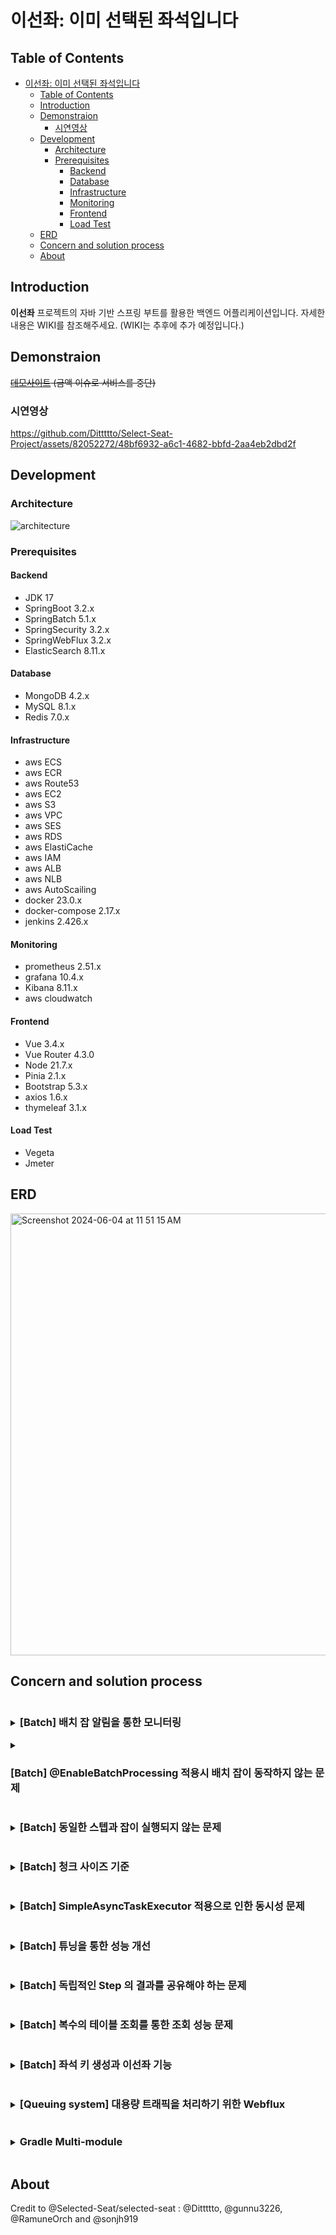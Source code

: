 # 이선좌: 이미 선택된 좌석입니다

## Table of Contents

- [이선좌: 이미 선택된 좌석입니다](#이선좌-이미-선택된-좌석입니다)
  - [Table of Contents](#table-of-contents)
  - [Introduction](#introduction)
  - [Demonstraion](#demonstraion)
    - [시연영상](#시연영상)
  - [Development](#development)
    - [Architecture](#architecture)
    - [Prerequisites](#prerequisites)
      - [Backend](#backend)
      - [Database](#database)
      - [Infrastructure](#infrastructure)
      - [Monitoring](#monitoring)
      - [Frontend](#frontend)
      - [Load Test](#load-test)
  - [ERD](#erd)
  - [Concern and solution process](#concern-and-solution-process)
  - [About](#about)

## Introduction

**이선좌** 프로젝트의 자바 기반 스프링 부트를 활용한 백엔드 어플리케이션입니다. 자세한 내용은 WIKI를 참조해주세요. (WIKI는 추후에 추가 예정입니다.)

## Demonstraion

~~[데모사이트](http://selected-seat.shop) (금액 이슈로 서비스를 중단)~~

### 시연영상
https://github.com/Dittttto/Select-Seat-Project/assets/82052272/48bf6932-a6c1-4682-bbfd-2aa4eb2dbd2f

## Development

### Architecture

![architecture](https://github.com/Selected-Seat/Select-Seat/assets/65538799/52c0e5cc-7116-4b75-b796-93984950db4e)

### Prerequisites

#### Backend

- JDK 17
- SpringBoot 3.2.x
- SpringBatch 5.1.x
- SpringSecurity 3.2.x
- SpringWebFlux 3.2.x
- ElasticSearch 8.11.x

#### Database

- MongoDB 4.2.x
- MySQL 8.1.x
- Redis 7.0.x

#### Infrastructure

- aws ECS
- aws ECR
- aws Route53
- aws EC2
- aws S3
- aws VPC
- aws SES
- aws RDS
- aws ElastiCache
- aws IAM
- aws ALB
- aws NLB
- aws AutoScailing
- docker 23.0.x
- docker-compose 2.17.x
- jenkins 2.426.x

#### Monitoring

- prometheus 2.51.x
- grafana 10.4.x
- Kibana 8.11.x
- aws cloudwatch

#### Frontend

- Vue 3.4.x
- Vue Router 4.3.0
- Node 21.7.x
- Pinia 2.1.x
- Bootstrap 5.3.x
- axios 1.6.x
- thymeleaf 3.1.x

#### Load Test

- Vegeta
- Jmeter

## ERD

<img width="707" alt="Screenshot 2024-06-04 at 11 51 15 AM" src="https://github.com/Dittttto/Select-Seat-Project/assets/82052272/31d00073-adc5-4eb6-b73a-f1266a65b0ff">


## Concern and solution process

<details>
<summary><h3 style="display: inline-block;"> [Batch] 배치 잡 알림을 통한 모니터링</h3></summary>

| 고민

스프링 배치는 대용량의 데이터를 처리하는 작업에 특화되어 있다. 이때 대용량의 데이터를 처리하는 만큼 배치 잡의 수행에 데이터에 비례하게 수행시간이 소요되게 된다. 배치 잡이 성공적으로 끝나면 좋겠지만, 예기치 못한 상황에서 실패한다면 개발자가 이를 모니터링할 수 있어야 한다고 판단했다. 그리고 이를 간편하게 수행할 수 있는 방법이 필요했다.

| 고민해결

스프링 배치에는 `JobExecutionListener` 를 통해서 `Job` 의 시작과 종료 시점에 콜백을 등록할 수 있다. 이를 활용하면 배치 잡이 끝난 시점에 슬랙으로 알림을 발송할 수 있게 된다. 구현코드와 구조는 다음과 같다.

```java
@Slf4j
@Component
public class JobAlarmExecutionListener implements
    JobExecutionListener {

    @Value("${notification.slack.webhook.url}")
    private String slackWebhookUrl;

    @Override
    public void afterJob(final JobExecution jobExecution) {
        final Long jobId = jobExecution.getJobId();
        final Duration timeDiff = calculateJobExecutionTime(jobExecution);
        final String jobName = jobExecution.getJobInstance().getJobName();
        final String alarmTitle = AlarmTemplate.generateTitle(jobName);
        final String alarmContent = AlarmTemplate.generateContent(jobId,
            timeDiff);

        if (jobExecution.getStatus() == BatchStatus.FAILED) {
            SlackNotificationUtil.sendMessage(
                slackWebhookUrl,
                "[실패] " + alarmTitle,
                AlarmTemplate.generateTitle(jobName) + " 잡이 실패했습니다",
                alarmContent,
                NotificationType.FAIL
            );
        } else {
            SlackNotificationUtil.sendMessage(
                slackWebhookUrl,
                "[완료] " + alarmTitle,
                AlarmTemplate.generateTitle(jobName) + " 잡이 완료되었습니다",
                alarmContent,
                NotificationType.SUCCESS
            );
        }
    }

    private static Duration calculateJobExecutionTime(
        final JobExecution jobExecution
    ) {
        final LocalDateTime startTime = jobExecution.getStartTime();
        final LocalDateTime endTime = jobExecution.getEndTime();

        assert startTime != null;
        assert endTime != null;
        return Duration.between(startTime, endTime);
    }
}
```
<div align="center">
<img width="671" alt="Screenshot 2024-06-04 at 12 38 54 PM" src="https://github.com/Dittttto/Select-Seat-Project/assets/82052272/6fb79d8b-5734-4b3e-b846-ce0c46caa7e8">
</div>
</details>

<details>
<summary><h3 style="display: inline-block;"> [Batch] @EnableBatchProcessing 적용시 배치 잡이 동작하지 않는 문제</h3></summary>

| 원인

SpringBoot 3.0 부터 `DefaultBatchConfiguration `클래스나 `EnableBatchProcessing` 어노테이션을 선언할 경우 배치 잡의 자동 실행하는 것을 제한하는 로직이 추가되었다.

```java
@AutoConfiguration(after = { HibernateJpaAutoConfiguration.class, TransactionAutoConfiguration.class })
@ConditionalOnClass({ JobLauncher.class, DataSource.class, DatabasePopulator.class })
@ConditionalOnBean({ DataSource.class, PlatformTransactionManager.class })
@ConditionalOnMissingBean(value = DefaultBatchConfiguration.class, annotation = EnableBatchProcessing.class)
@EnableConfigurationProperties(BatchProperties.class)
@Import(DatabaseInitializationDependencyConfigurer.class)
public class BatchAutoConfiguration {
	@Bean
	@ConditionalOnMissingBean
	@ConditionalOnProperty(prefix = "spring.batch.job", name = "enabled", havingValue = "true", matchIfMissing = true)
	public JobLauncherApplicationRunner jobLauncherApplicationRunner(JobLauncher jobLauncher, JobExplorer jobExplorer,
			JobRepository jobRepository, BatchProperties properties) {
		JobLauncherApplicationRunner runner = new JobLauncherApplicationRunner(jobLauncher, jobExplorer, jobRepository);
		String jobNames = properties.getJob().getName();
		if (StringUtils.hasText(jobNames)) {
			runner.setJobName(jobNames);
		}
		return runner;
	}
    ...
}
```

위의 코드에서 `@ConditionalOnMissingBean(value = DefaultBatchConfiguration.class, annotation = EnableBatchProcessing.class)` 부분을 통해서 `DefaultBatchConfiguration` 혹은 `EnableBatchProcessing이` 정의된 빈이 있을 경우 스프링에 등록된 기본 빈을 사용하지 않고, 등록된 빈을 사용하게 된다. 현재의 코드에서는 `@EnableBatchProcessing` 어노테이션이 적용되어 있고, 내부에는 자동 실행 로직이 없기 때문에, 등록된 배치 잡이 실행되지 않았던 것이다.

| 문제해결

배치 서버가 실행됨과 동시에 실행되어야 하는 배치 잡은 없기 때문에, `jobLauncher`를 통해서 배치 잡을 `api call` 혹은 `스케줄러`를 통해 실행할 수 있도록 변경했다.

```java
public void createTickets(
        final JobParameters jobParameters
    ) {
        try {
            jobLauncher.run(ticketCreateJob, jobParameters);
        } catch (
            JobExecutionAlreadyRunningException |
            JobInstanceAlreadyCompleteException |
            JobParametersInvalidException |
            JobRestartException e
        ) {
            throw new RuntimeException(e);
        }
    }
```

</details>

<details>
<summary><h3 style="display: inline-block;"> [Batch] 동일한 스텝과 잡이 실행되지 않는 문제</h3></summary>

| 원인

스프링 배치는 기본적으로 잡과 스텝의 상태를 저장하고 이에 기반하여 잡과 스텝의 실행을 1번만 수행할 수 있도록 보장한다. 배치 잡이 실행되면 `JobInstance`가 생성된다. 이때 `JobInstance`는 잡의 논리적 실행을 나타내며 두 가지 항목으로 식별되는데, 하나는 잡의 이름이고 하나는 잡이 실행될때 전달된 파라미터다. 그리고 이때 저장된 이름과 파라미터를 이용해서 실행되었던 잡인지 식별하게되고, 실행되었던 잡은 실행되지 않도록 하는 것이다. 이렇게 함으로써 다중으로 같은 잡이 실행되는 문제를 해결할 수 있다. 하지만 같은 잡 또는 스텝을 실행하야 하는 경우가 발생할 수 있다. 이선좌 프로젝트에서도 동일한 스텝을 반복적으로 실행하는 경우와 테스트를 위해서 잡을 반복 실행하는 경우가 발생하였다.

| 문제해결

스프링 배치에서는 잡과 스텝을 재시작 할 수 있는 다양한 방법을 제공한다. 먼저 잡을 재실행하는 방법으로는 파라미터에 실행 날짜를 전달하여 동작시키는 방법이 있지만, 여기에서는 `RunIdIncrement` 객체를 사용했다. `RunIdIncrement`를 적용하면 배치 잡 실행시 `run.id` 파라미터를 생성하고, 잡을 반복 호출시 `run.id`의 값을 증가시킨다. 이렇게 되면 지속적으로 파라미터가 변경되기 때문에 잡에 대한 반복호출이 가능해진다. `BATCH_JOB_EXECUTION_PARAMS`에서 `run.id` 필드가 추가되고 등가되는 것을 확인할 수 있다.

```java
return new JobBuilder("job", jobRepository)
    .start(step)
    .incrementer(new RunIdIncrementer())
    .build();
```

스텝의 경우 `allowStartIfComplete` 의 값을 `true` 로 설정하면 동일한 파라미터로 스텝을 실행해도 반복 실행이 가능하다.

```java
return new StepBuilder("step", jobRepository)
    .reader(reader)
    .processor(processor)
    .writer(writer)
    .allowStartIfComplete(true)
    .build();
```

| 참고

- https://docs.spring.io/spring-batch/reference/step/chunk-oriented-processing/restart.html
- https://docs.spring.io/spring-batch/docs/current/api/org/springframework/batch/core/launch/support/RunIdIncrementer.html

</details>


<details>
<summary><h3 style="display: inline-block;"> [Batch] 청크 사이즈 기준</h3></summary>

| 고민

배치의 각 스텝에서는 `JpaPagingItemReader`를 통해서 정해진 `Chunk Size`만큼 데이터를 처리할 수 있다. 이때 `chink size` 를 매우 크게 잡아서 큰 단위로 데이터를 처리하면 속도가 빠르다고 생각할 수 있지만 그렇지 않다. `Chunk` 단위로 데이터를 처리한 다는 것은 `chunk` 가 트랜잭션의 단위가 된다는 것과 같다. 이는 트랜잭션이 실패하여 롤백이 되는 순간 지정한 `chunk` 만큼의 데이터가 롤백된다는 것을 의미하고, 너무 큰 `chunk` 사이즈는 I/O 비용을 절약할 수 있지만 트랜잭션 비용에 대한 오버헤드가 발생할 수 있다. 그렇다면 적절한 `chunk` 사이즈의 기준은 무엇일까? 아쉽게도 찾지 못했다. 배치를 수행하는 서버의 스펙에 맞게 조절하는 수 밖에 없는 것이다.

| 고민해결

적절한 `chunk` 사이즈를 도출하기 위해서 실제 배포된 배치 서버에서 부하 테스트를 수행하였다. 테스트는 약 6만개의 좌석을 생성하고 등록하는 `api call`을 기준으로 배치 잡의 실행시간을 측정하였다.

결과는 다음과 같다.

| chunk size | execution time |
| ---------- | -------------- |
| 1          | 15m 44s 566ms  |
| 50         | 2m 18s 539ms   |
| 100        | 2m2s489ms      |
| 500        | 1m44s630ms     |
| 1000       | 1m43s952ms     |
| 1500       | 1m29s433ms     |
| 2000       | 1m52s78ms      |

<div align="center">
<img width="625" alt="Screenshot 2024-06-04 at 12 23 19 PM" src="https://github.com/Dittttto/Select-Seat-Project/assets/82052272/403a6149-6ea2-4586-bbac-ad87300a022d">
</div>
측정된 결과를 기반으로 `chunk` 사이즈가 500개인 부분부터 임계점에 도달했다고 판단했고, 500개와 1000개 사이인 **750개**의 `chunk` 사이즈로 최종 결정하였다. 하지만 현재의 750개가 언제나 정답일 수는 없다. 변화하는 서버의 스팩과 지속적인 모니터링으로 튜닝을 수행해야한다.
</details>

<details>
<summary><h3 style="display: inline-block;">[Batch] SimpleAsyncTaskExecutor 적용으로 인한 동시성 문제</h3></summary>

| 원인

`Spring Batch`는 `SimpleAsyncTaskExecutor`를 이용하여 스텝의 동작을 멀티 스레드로 동작시킬 수 있다. 하지만 이때 주의해야 하는 부분은 스텝의 요소가 스레드 세이프해야한 다는 것이다. 관련 내용은 아래의 공식 문서 발췌본에서 확인할 수 있다.

> Spring Batch provides some implementations of `ItemWriter` and `ItemReader`. Usually, they say in the Javadoc if they are thread safe or not or what you have to do to avoid problems in a concurrent environment. If there is no information in the Javadoc, you can check the implementation to see if there is any state. If a reader is not thread safe, you can decorate it with the provided `SynchronizedItemStreamReader` or use it in your own synchronizing delegator. You can synchronize the call to `read()`, and, as long as the processing and writing is the most expensive part of the chunk, your step may still complete much more quickly than it would in a single-threaded configuration.

| 문제해결

문서를 확인하면 `SynchronizedItemStreamReader` 를 사용하여 스레드 세이프한 IremReader를 이용할 수 있는 것을 알 수 있다. 그렇다면 내부적으로 어떻게 구현되어 있기에 스레드 세이프 한 것인지 내부 코드를 살펴보면 다음과 같다.

```java
public class SynchronizedItemStreamReader<T> implements ItemStreamReader<T>, InitializingBean {
    private ItemStreamReader<T> delegate;
    private final Lock lock = new ReentrantLock();

    @Nullable
    public T read() throws Exception {
        this.lock.lock();

        Object var1;
        try {
            var1 = this.delegate.read();
        } finally {
            this.lock.unlock();
        }

        return var1;
    }
}
```

`read()` 메서드를 확인하면 `java.util.concurrent` 패키지의 `Lock` 을 적용하여, 스레드 세이프함 보장하고 있다. `ReentrantLock` 은 재진입이 가능한 `Lock`으로, 가장 일반적인 배타 `Lock`이다. 이를 참고하여 `Custom item reader`에 동일한 `ReentrantLock` 을 적용하여 스레드 세이프하게 구현하였다. 결과는 성공적으로 멀티 스레드로 스텝이 동작하는 것을 확인할 수 있었고, 싱글 스레드 대비 **75% 실행 시간을 단축할 수 있었다.**

```java
@Override
public TicketBatchEntity read() throws Exception {
    this.lock.lock();
    TicketBatchEntity next = null;

    try {
        if (iterator.hasNext()) {
            next = iterator.next();
        }
    } finally {
        this.lock.unlock();
    }

    return next;
}
```

</details>

<details>
<summary><h3 style="display: inline-block;"> [Batch] 튜닝을 통한 성능 개선</h3></summary>
| 고민

스프링 배치에서는 대용량의 데이터를 처리하고, 이러한 처리에 대해서 `Multi-threaded Step`, `Parallel Steps`, `Partitioning`, `Remote Chunking` 의 튜닝 방법을 제공한다. 이선좌의 좌석 생성의 경우, R, S, A 라는 고정된 좌석을 생성하고, 이는 독립된 `step` 으로 실행될 수 있는 특정이 있다. 그렇기 때문에 `single thread`에서 수행하는 것 보다 3개의 워커를 두고 잡을 실행할 수 있다면 리소스 비용을 아낄 수 있다고 판단하였다.

| 실험

이선좌 프로젝트에서는 병렬 혹은 원격 청킹 방식을 적용할 부분이 없기 때문에 `Multi-threaded step`과 `Parallel steps` 방법을 사용하여 튜닝을 진행하였고, 결과적으로 multithreading은 75%, 파티셔닝은 50% 의 실행시간 단축할 수 있었다.
<div align="center">
 <img width="539" alt="Screenshot 2024-06-04 at 12 17 34 PM" src="https://github.com/Dittttto/Select-Seat-Project/assets/82052272/2223bdc5-eac1-482f-8d0a-70eba257f587">
</div>

| 고민해결

수치적으로 보면 `Multi-threaded step`이 4배 이상의 실행시간의 단축을 확인할 수 있었지만 문제가 있다. 스프링 배치가 제공하는 대부분의 ItemReader는 상태를 유지하므로 스테이트풀하다. 만약, 잡이 비정상적으로 종료된 경우 잡을 다시 시작할 때 `execution`의 상태를 사용함으로써 중단된 위치를 파악 후 재실행할 수 있다. 멀티 스레드 환경에서는 여러 스레드가 동시에 `execution` 의 상태를 변경하게 되어 덮어쓰여지는 문제가 발생할 수 있다. 이러한 이유로 해당 잡을 재시작할 수 없게 된다. 이는 `Multi-threaded step`이 배치의 장애 대응의 재시작 불가 등의 위험을 수반할 수 있다는 방증이 된다. 그렇기 때문에 이선좌 프로젝트에서는 `Partitioning` 방식으로 튜닝을 수행하였다.
<div align="center">
<img width="612" alt="Screenshot 2024-06-04 at 12 22 32 PM" src="https://github.com/Dittttto/Select-Seat-Project/assets/82052272/b2d1dd24-4ec8-4237-87b6-8e193f511c89">
</div>

</details>


<details>
<summary><h3 style="display: inline-block;">[Batch] 독립적인 Step 의 결과를 공유해야 하는 문제</h3></summary>

| 원인

스텝은 잡을 구성하는 독립적인 작업의 단위이다. 여기서 독립적이라는 말은 각 스텝은 의존적일 수 없다는 것이다. 하지만 티켓을 만료하는 잡에서는 만료된 콘서트를 조회하고(조회 스텝), 티켓을 만료하는 스텝에서 조회 스텝의 결과를 참조해야 하는 문제가 발생하였다.
<div align="center">
<img width="517" alt="Screenshot 2024-06-04 at 12 07 38 PM" src="https://github.com/Dittttto/Select-Seat-Project/assets/82052272/9f54cf76-f7c5-46fa-8139-3d3ede31f20f">
</div>

| 문제해결

스프링 배치가 제공하는 대부분의 `ItemReader`는 상태를 유지하므로 스테이트풀하다. 이는 `StepExecutionContext`에 상태를 저장하고 관리하기 때문이다. 스프링 배치는 `ExecutionContext`를 잡과 스텝을 구분해서 관리하는데, 이때 스텝의 ExectionContext 내용을 잡으로 승격시키면 각 스텝에서 동일한 상태를 공유할 수 있게 된다. 이를 위해서 스프링 배치는 `ExecutionContextPromotionListener` 을 제공한다. `ExecutionContextPromotionListener` 은 스텝이 종료되면 `StepExectuion`에 저장된 상태를 `JobExecution` 참조할 수 있도록 자동으로 승격해준다. 내부의 코드를 살펴보면 다음과 같이 네모 박스 부분에서 해당 동작에 대한 구현 부분을 확인할 수 있다.

![Screenshot 2024-06-04 at 12 19 00 AM](https://github.com/Dittttto/Select-Seat-Project/assets/82052272/a2e9d653-51f8-4c09-b1a9-4aeb4b253285)

그리고 ExecutionContextPromotionListener 는 StepExecutionListener 의 구현체이기 때문에 간단하게 listener 로 등록해서 사용이 가능하다.

```java
@Bean
public ExecutionContextPromotionListener concertDatePromotionListener() {
    final ExecutionContextPromotionListener executionContextPromotionListener
        = new ExecutionContextPromotionListener();

    executionContextPromotionListener
        .setKeys(new String[]{"concertExpiredMap"});

    return executionContextPromotionListener;
}
```

```java
    @Bean
    public Step concertDateReadJob(
        final ItemReader<ConcertDateEntity> concertDateItemReader,
        final ItemWriter<ConcertDateEntity> concertDateItemWriter,
        final ExecutionContextPromotionListener concertDatePromotionListener
    ) {
        return new StepBuilder("concertDateReadJob", jobRepository)
            .<ConcertDateEntity, ConcertDateEntity>chunk(CHUNK_SIZE,
                platformTransactionManager)
            .reader(concertDateItemReader)
            .writer(concertDateItemWriter)
            .listener(concertDatePromotionListener) <- listener 적용
            .allowStartIfComplete(true)
            .build();
    }
```
</details>

<details>
<summary><h3 style="display: inline-block;">[Batch] 복수의 테이블 조회를 통한 조회 성능 문제</h3></summary>

| 고민

공연에 대한 사전 알림을 발송하기 위해서는 4개 이상의 테이블을 조회해야 하는 경우가 발생했다. 하나의 `Join` 쿼리를 적용할 수 있지만, 적은 양의 데이터라면 성능에 문제가 없지만 대용량의 데이터가 적재된 4개 이상의 테이블에 적용하는 것은 성능 저하의 원인이 된다. 또한 배치에서 사용한 `JpaPagingItemReader`는 `Chunk` 단위로 `DB`에 커넥션 요청을 수행하기 때문에 `DB I/O`가 증가하는 문제가 발생할 수 있다.
<div align="center">
<img width="267" alt="Screenshot 2024-06-04 at 12 11 47 PM" src="https://github.com/Dittttto/Select-Seat-Project/assets/82052272/80a2c894-197f-4ef9-b702-0eda6d570964">
</div>

| 고민해결

서전 알림에 사용되는 데이터는 90% 이상이 조회성 데이터이다. 또한, 기획에 따라서 필요한 데이터의 형태가 지속적으로 변경될 수 있다고 판단했다. 이를 위해서 대용량의 데이터를 빠르게 조회할 수 있고, 정해진 스키마가 없이 데이터를 적재할 수 있는 `NoSQL` 을 도입하기로 결정하였고, 빠른 조회를 바탕으로 공연 사전 알림 서비스를 구현할 수 있었다.
<div align="center">
<img width="489" alt="Screenshot 2024-06-04 at 12 09 51 PM" src="https://github.com/Dittttto/Select-Seat-Project/assets/82052272/a2b4e3cc-9598-4c04-933e-5048eb21ad27">
</div>

</details>

<details>
<summary><h3 style="display: inline-block;">[Batch] 좌석 키 생성과 이선좌 기능</h3></summary>

| 고민

티켓팅은 지속적인 새로고침을 통해서 좌석의 상태를 요청하게 되는데, 좌석에 대한 키를 DB에 생성해두고 조회를 하면 DB I/O가 증가하게 되어 영속성 계층에 부하를 발생시키게 된다. 그리고 좌석의 선점에 대한 정보도 함께 조회되어야 한다.

| 해결

보다 빠른 좌석의 상태 조회를 위해서 미리 콘서트 좌석에 대한 키를 해시 자료구조에 담어 레디스에 생성해두었다. 키를 생성하는 작업은 스프링 배치 잡으로 구현하였고 콘서트 하루전에 미리 키를 생성하고, 콘서트가 끝나는 시점에 좌석 키를 만료할 수 있도록 구현하였다. 해시 자료구조로 키를 생성했기 때문에 O(1) 의 시간에 조회가 가능하다. 그리고 좌석이 선점되었다면 키에 대한 불린 값을 통해서 이선좌 기능이 동작할 수 있도록 구현하였다.

<div align="center">
<img width="613" alt="Screenshot 2024-06-04 at 12 28 04 PM" src="https://github.com/Dittttto/Select-Seat-Project/assets/82052272/a052ef0e-91a3-492e-9bb2-5fdf5b3da88d">
</div>

<div align="center">
<img width="568" alt="Screenshot 2024-06-04 at 12 40 31 PM" src="https://github.com/Dittttto/Select-Seat-Project/assets/82052272/4009cb95-b3bd-4254-a689-e8fa95999b78">
</div>

</details>

<details>
<summary><h3 style="display: inline-block;">[Queuing system] 대용량 트래픽을 처리하기 위한 Webflux</h3></summary>

| 고민

티켓팅은 순간 접속자가 많고 대용량이 트래픽이 몰리게 된다.실제 티켓팅 서비스의 경우 최근 가수 아이유의 콘서트에 85만명 동접속자수가 발생하였고, 인기있는 일반 콘서트도 좌석의 배수 인원 만큼 접속할 것으로 예상할 수 있다. 이때 Blocking 방식의 톰캣을 기반으로 하는 Spring MVC는 요청에 대해 하나의 스레드를 할당 하는 방식으로 동작하게 된다. 이는 대량의 트래픽을 빠르게 처리하는 것에는 적합하지 않다고 판단했다.

| 고민해결

대량의 트래픽을 보다 빠르고 안정적으로 처리할 수 있는 서버가 필요하였고, Non-Blocking Netty 기반의 Webflux를 선택하게 되었다. 다음은 Netty 서버와 Webflux가 요청을 받았을때 수행되는 흐름을 도식화 한 것이다.

![Screenshot 2024-06-04 at 12 17 15 AM](https://github.com/Dittttto/Select-Seat-Project/assets/82052272/9f32e880-c76f-4f4e-9cc7-65e2d6841551)

요청을 받으면 이벤트 루프에서 요청을 Channel pipleline의 Channel handler에서 위임하고, 이때 요청에 대한 콜백을 등록한다. handler에서 요청을 처리하고 응답에 대한 이벤트를 발행하면 이벤트 루프에서 이전에 등록된 콜백을 실행하여 응답하게 된다. 이러한 방식은 요청당 스레드를 할당하는 것이 아니라 하나의 스레드가 쉬지않고 더 많은 요청을 처리할 수 있다는 점이 webflux 빠른이유의 기반이된다.

이러한 이유를 바탕으로 Webflux를 대기열 시스템의 메인 서버로 선택하였고, 로컬에서 부하테스트를 진행하였다.

요청: 2백만 건에 대한 조회 요청

| Target | Samples | Error % | Throughput (/sec) |
| --- | --- | --- | --- |
| Spring MVC | 2000000 | 0.0 | 16177/sec |
| Spring Webflux | 2000000 | 0.0 | 42787/sec |

결과를 통해 Spring Webflux가 Spring Web 대비 `약 3배이상 높은 처리율`을 가진 다는 것을 확인할 수 있었다.
<div align="center">
<img width="495" alt="Screenshot 2024-06-04 at 12 24 21 PM" src="https://github.com/Dittttto/Select-Seat-Project/assets/82052272/bd80a293-e3a6-44c1-b1e2-b34e586d7989">
</div>
</details>

<details>
<summary><h3 style="display: inline-block;">Gradle Multi-module</h3></summary>

| 고민

기존 모놀리식으로 프로젝트를 구현하면서 다음과 같은 불편함이 있었다.

1. 단일 모듈에서 패키지만으로 레이어를 분리했다.
2. 모든 의존성이 하나의 모듈에 집약되어 있다.
3. 외존성이 거미줄 처럼 엮여있다.

| 고민해결

이러한 불편함을 개선하고자 처음 고려한 것은 도메인을 기준으로 모듈을 분리하는 것이었다. 하지만 도메인을 기준으로 모듈을 분리시 모듈내부의 복잡도가 증가하게 되는 문제가 있었고 MSA 도입이 더 적절한 선택이라고 판단하였다. 하지만 마감기한과 러닝 커브를 고려하여 레이어를 기준으로 모듈을 분리하고, 필요한 의존성간의 협력관계를 구성하기 위해서 노력했다.

![Screenshot 2024-06-04 at 12 16 42 AM](https://github.com/Dittttto/Select-Seat-Project/assets/82052272/a74da958-559a-4abc-91e2-49161bbf8167)

</details>

## About

Credit to @Selected-Seat/selected-seat : @Dittttto, @gunnu3226, @RamuneOrch and @sonjh919
